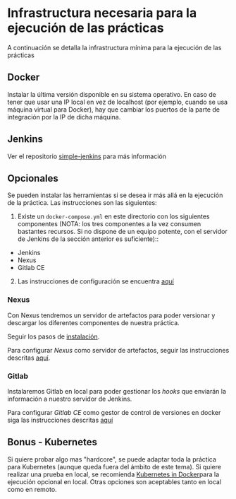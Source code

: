 # Infrastructura necesaria para la ejecución de las prácticas

A continuación se detalla la infrastructura mínima para la ejecución de las prácticas

## Docker

Instalar la última versión disponible en su sistema operativo. En caso de tener que usar una IP local en vez de localhost (por ejemplo, cuando se usa máquina virtual para Docker), hay que cambiar los puertos de la parte de integración por la IP de dicha máquina. 

## Jenkins

Ver el repositorio [simple-jenkins](https://gitlab.keepcoding.io/cgarciaarano/simple-jenkins) para más información

## Opcionales

Se pueden instalar las herramientas si se desea ir más allá en la ejecución de la práctica. Las instrucciones son las siguientes:

 1. Existe un `docker-compose.yml` en este directorio con los siguientes componentes (NOTA: los tres componentes a la vez consumen bastantes recursos. Si no dispone de un equipo potente, con el servidor de Jenkins de la sección anterior es suficiente)::
   * Jenkins
   * Nexus
   * Gitlab CE
 2. Las instrucciones de configuración se encuentra [aquí](INSTALLATION.md)


### Nexus

Con Nexus tendremos un servidor de artefactos para poder versionar y descargar los diferentes componentes de nuestra práctica.

Seguir los pasos de [instalación](https://blog.sonatype.com/sonatype-nexus-installation-using-docker).

Para configurar *Nexus* como servidor de artefactos, seguir las instrucciones descritas [aquí](https://blog.sonatype.com/using-nexus-3-as-your-repository-part-3-docker-images).

### Gitlab

Instalaremos Gitlab en local para poder gestionar los _hooks_ que enviarán la información a nuestro servidor de Jenkins.

Para configurar *Gitlab CE* como gestor de control de versiones en docker siga las instrucciones descritas [aquí](https://docs.gitlab.com/omnibus/docker/)

## Bonus - Kubernetes

Si quiere probar algo mas "hardcore", se puede adaptar toda la práctica para Kubernetes (aunque queda fuera del ámbito de este tema). Si quiere realizar una prueba en local, se recomienda [Kubernetes in Docker](https://kubernetes.io/docs/setup/learning-environment/kind/)para la ejecución opcional en local. Otras opciones son aceptables tanto en local como en remoto. 


